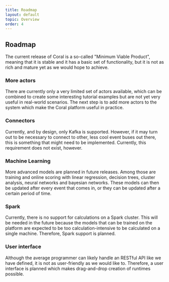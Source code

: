 ```yaml
---
title: Roadmap
layout: default
topic: Overview
order: 4
---
```


## Roadmap

The current release of Coral is a so-called "Minimum Viable Product", meaning that it is stable and it has a basic set of functionality, but it is not as rich and mature yet as we would hope to achieve.

### More actors

There are currently only a very limited set of actors available, which can be combined to create some interesting tutorial examples but are not yet very useful in real-world scenarios. The next step is to add more actors to the system which make the Coral platform useful in practice.

### Connectors

Currently, and by design, only Kafka is supported. However, if it may turn out to be necessary to connect to other, less cool event buses out there, this is something that might need to be implemented. Currently, this requirement does not exist, however. 

### Machine Learning

More advanced models are planned in future releases. Among those are training and online scoring with linear regression, decision trees, cluster analysis, neural networks and bayesian networks. These models can then be updated after every event that comes in, or they can be updated after a certain period of time.

### Spark

Currently, there is no support for calculations on a Spark cluster. This will be needed in the future because the models that can be trained on the platform are expected to be too calculation-intensive to be calculated on a single machine. Therefore, Spark support is planned.

### User interface

Although the average programmer can likely handle an RESTful API like we have defined, it is not as user-friendly as we would like to. Therefore, a user interface is planned which makes drag-and-drop creation of runtimes possible.